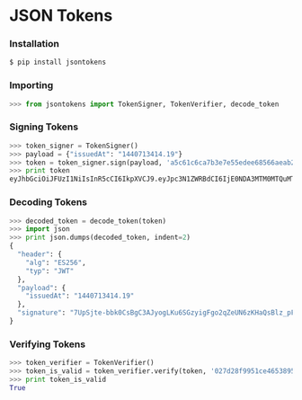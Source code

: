 # JSON Tokens

### Installation

```bash
$ pip install jsontokens
```

### Importing

```python
>>> from jsontokens import TokenSigner, TokenVerifier, decode_token
```

### Signing Tokens

```python
>>> token_signer = TokenSigner()
>>> payload = {"issuedAt": "1440713414.19"}
>>> token = token_signer.sign(payload, 'a5c61c6ca7b3e7e55edee68566aeab22e4da26baa285c7bd10e8d2218aa3b22901')
>>> print token
eyJhbGciOiJFUzI1NiIsInR5cCI6IkpXVCJ9.eyJpc3N1ZWRBdCI6IjE0NDA3MTM0MTQuMTkifQ.7UpSjte-bbk0CsBgC3AJyogLKu6SGzyigFgo2qZeUN6zKHaQsBlz_pFwHkPGLmiz4yvOd5gfWu8R2BwFX55okQ
```

### Decoding Tokens

```python
>>> decoded_token = decode_token(token)
>>> import json
>>> print json.dumps(decoded_token, indent=2)
{
  "header": {
    "alg": "ES256", 
    "typ": "JWT"
  }, 
  "payload": {
    "issuedAt": "1440713414.19"
  }, 
  "signature": "7UpSjte-bbk0CsBgC3AJyogLKu6SGzyigFgo2qZeUN6zKHaQsBlz_pFwHkPGLmiz4yvOd5gfWu8R2BwFX55okQ"
}
```

### Verifying Tokens

```python
>>> token_verifier = TokenVerifier()
>>> token_is_valid = token_verifier.verify(token, '027d28f9951ce46538951e3697c62588a87f1f1f295de4a14fdd4c780fc52cfe69')
>>> print token_is_valid
True
```
